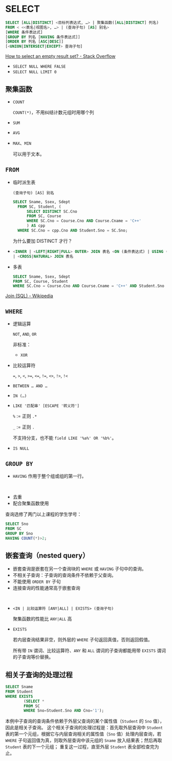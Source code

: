 # SELECT
```sql
SELECT [ALL|DISTINCT] <目标列表达式, …> | 聚集函数([ALL|DISTINCT] 列名)
FROM < <<表名|视图名>, …> | (查询子句) [AS] 别名>
[WHERE 条件表达式]
[GROUP BY 列名 [HAVING 条件表达式]]
[ORDER BY 列名 [ASC|DESC]]
[<UNION|INTERSECT|EXCEPT> 查询子句]
```

[How to select an empty result set? - Stack Overflow](https://stackoverflow.com/questions/1456106/how-to-select-an-empty-result-set)
- `SELECT NULL WHERE FALSE`
- `SELECT NULL LIMIT 0`

## 聚集函数
- `COUNT`

  `COUNT(*)`，不用纠结计数元组时用哪个列

- `SUM`
- `AVG`
- `MAX`、`MIN`

  可以用于文本。

## `FROM`
- 临时派生表

  `(查询子句) [AS] 别名`

  ```sql
  SELECT Sname, Ssex, Sdept
	FROM SC, Student, (
	    SELECT DISTINCT SC.Cno
	    FROM SC, Course
	    WHERE SC.Cno = Course.Cno AND Course.Cname = 'C++'
	    ) AS cpp
	WHERE SC.Cno = cpp.Cno AND Student.Sno = SC.Sno;
  ```
  为什么要加 DISTINCT 才行？

- ```sql
  <INNER | <LEFT|RIGHT|FULL> OUTER> JOIN 表名 <ON (条件表达式) | USING (列名)>
  | <CROSS|NATURAL> JOIN 表名
  ```

- 多表

  ```sql
  SELECT Sname, Ssex, Sdept
  FROM SC, Course, Student
  WHERE SC.Cno = Course.Cno AND Course.Cname = 'C++' AND Student.Sno = SC.Sno;
  ```

[Join (SQL) - Wikipedia](https://en.wikipedia.org/wiki/Join_(SQL)#Natural_join)

## `WHERE`
- 逻辑运算

  `NOT`, `AND`, `OR`

  非标准：
  - `XOR`

- 比较运算符

  `=`, `>`, `<`, `>=`, `<=`, `!=`, `<>`, `!>`, `!<`

- `BETWEEN … AND …`
- `IN (…)`
- `LIKE '匹配串' [ESCAPE '转义符']`

  `%` := 正则 `.*`

  `_` := 正则 `.`

  不支持分支，也不能 `field LIKE '%a%' OR '%b%'`。

- `IS NULL`

## `GROUP BY`
- `HAVING` 作用于整个组或组的第一行。

<br />

- 去重
- 配合聚集函数使用

查询选修了两门以上课程的学生学号：
```sql
SELECT Sno
FROM SC
GROUP BY Sno
HAVING COUNT(*)>2;
```

## 嵌套查询（nested query）
- 嵌套查询是嵌套在另一个查询块的 `WHERE` 或 `HAVING` 子句中的查询。
- 不相关子查询：子查询的查询条件不依赖于父查询。
- 不能使用 `ORDER BY` 子句
- 连接查询的性能通常高于嵌套查询

<br />

- `<IN | 比较运算符 [ANY|ALL] | EXISTS> (查询子句)`

  聚集函数的性能比 `ANY|ALL` 高

- `EXISTS`

  若内层查询结果非空，则外层的 `WHERE` 子句返回真值，否则返回假值。

  所有带 `IN` 谓词、比较运算符、`ANY` 和 `ALL` 谓词的子查询都能用带 `EXISTS` 谓词的子查询等价替换。

## 相关子查询的处理过程
```sql
SELECT Sname
FROM Student
WHERE EXISTS
        (SELECT *
        FROM SC
        WHERE Sno=Student.Sno AND Cno='1');
```
本例中子查询的查询条件依赖于外层父查询的某个属性值（`Student` 的 `Sno` 值），因此是相关子查询。
这个相关子查询的处理过程是：首先取外层查询中 `Student` 表的第一个元组，根据它与内层查询相关的属性值（`Sno` 值）处理内层查询，若 `WHERE` 子句返回值为真，则取外层查询中该元组的 `Sname` 放入结果表；然后再取 `Student` 表的下一个元组； 重复这一过程，直至外层 `Student` 表全部检查完为止。